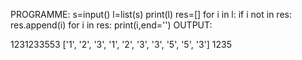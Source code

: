 PROGRAMME:
s=input()
l=list(s)
print(l)
res=[]
for i in l:
    if i not in res:
        res.append(i)
for i in res:
    print(i,end='')
OUTPUT:

1231233553
['1', '2', '3', '1', '2', '3', '3', '5', '5', '3']
1235
